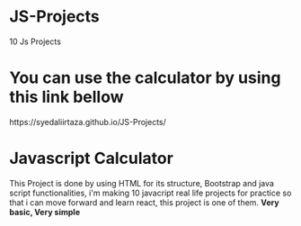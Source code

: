 # JS-Projects
10 Js Projects

<h1>You can use the calculator by using this link bellow</h1>
<p>https://syedaliirtaza.github.io/JS-Projects/</p>

<h1> Javascript Calculator </h1>
<p>This Project is done by using HTML for its structure, Bootstrap and java script functionalities,
i'm making 10 javacript real life projects for practice so that i can move forward and learn react, this project is one of them. <b>Very basic, Very simple</b></P>
